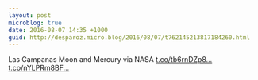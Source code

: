 ```yaml
---
layout: post
microblog: true
date: 2016-08-07 14:35 +1000
guid: http://desparoz.micro.blog/2016/08/07/t762145213817184260.html
---
```

Las Campanas Moon and Mercury via NASA [t.co/tb6rnDZp8...](https://t.co/tb6rnDZp88) [t.co/nYLPRm8BF...](https://t.co/nYLPRm8BFI)
